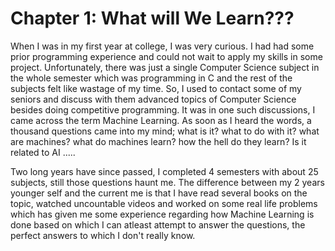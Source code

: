 # Chapter 1: What will We Learn???
When I was in my first year at college, I was very curious. I had had some prior programming experience and could not wait to apply my skills in some project. Unfortunately, there was just a single Computer Science subject in the whole semester which was programming in C and the rest of the subjects felt like wastage of my time. So, I used to contact some of my seniors and discuss with them advanced topics of Computer Science besides doing competitive programming. It was in one such discussions, I came across the term Machine Learning. As soon as I heard the words, a thousand questions came into my mind; what is it? what to do with it? what are machines? what do machines learn? how the hell do they learn? Is it related to AI .....

Two long years have since passed, I completed 4 semesters with about 25 subjects, still those questions haunt me. The difference between my 2 years younger self and the current me is that I have read several books on the topic, watched uncountable videos and worked on some real life problems which has given me some experience regarding how Machine Learning is done based on which I can atleast attempt to answer the questions, the perfect answers to which I don't really know.
